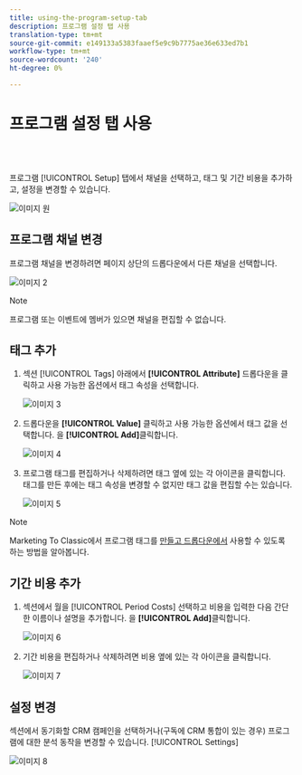 ```yaml
---
title: using-the-program-setup-tab
description: 프로그램 설정 탭 사용
translation-type: tm+mt
source-git-commit: e149133a5383faaef5e9c9b7775ae36e633ed7b1
workflow-type: tm+mt
source-wordcount: '240'
ht-degree: 0%

---
```



# 프로그램 설정 탭 사용

<br> 

프로그램 [!UICONTROL Setup] 탭에서 채널을 선택하고, 태그 및 기간 비용을 추가하고, 설정을 변경할 수 있습니다.

![이미지 원](/help/sky/assets/programs/using-the-program-setup-tab/using-the-program-setup-tab-1.png)

## 프로그램 채널 변경

프로그램 채널을 변경하려면 페이지 상단의 드롭다운에서 다른 채널을 선택합니다.

![이미지 2](/help/sky/assets/programs/using-the-program-setup-tab/using-the-program-setup-tab-2.png)

>[!NOTE]
>
>프로그램 또는 이벤트에 멤버가 있으면 채널을 편집할 수 없습니다.

## 태그 추가

1. 섹션 [!UICONTROL Tags] 아래에서 **[!UICONTROL Attribute]** 드롭다운을 클릭하고 사용 가능한 옵션에서 태그 속성을 선택합니다.

   ![이미지 3](/help/sky/assets/programs/using-the-program-setup-tab/using-the-program-setup-tab-3.png)

1. 드롭다운을 **[!UICONTROL Value]** 클릭하고 사용 가능한 옵션에서 태그 값을 선택합니다. 을 **[!UICONTROL Add]**&#x200B;클릭합니다.

   ![이미지 4](/help/sky/assets/programs/using-the-program-setup-tab/using-the-program-setup-tab-4.png)

1. 프로그램 태그를 편집하거나 삭제하려면 태그 옆에 있는 각 아이콘을 클릭합니다. 태그를 만든 후에는 태그 속성을 변경할 수 없지만 태그 값을 편집할 수는 있습니다.

   ![이미지 5](/help/sky/assets/programs/using-the-program-setup-tab/using-the-program-setup-tab-5.png)

>[!NOTE]
>
>Marketing To Classic에서 프로그램 태그를 [만들고 드롭다운에서](https://docs.marketo.com/display/public/DOCS/Create+a+New+Program+Tag+and+Tag+Values) 사용할 수 있도록 하는 방법을 알아봅니다.

## 기간 비용 추가

1. 섹션에서 월을 [!UICONTROL Period Costs] 선택하고 비용을 입력한 다음 간단한 이름이나 설명을 추가합니다. 을 **[!UICONTROL Add]**&#x200B;클릭합니다.

   ![이미지 6](/help/sky/assets/programs/using-the-program-setup-tab/using-the-program-setup-tab-6.png)

1. 기간 비용을 편집하거나 삭제하려면 비용 옆에 있는 각 아이콘을 클릭합니다.

   ![이미지 7](/help/sky/assets/programs/using-the-program-setup-tab/using-the-program-setup-tab-7.png)

## 설정 변경

섹션에서 동기화할 CRM 캠페인을 선택하거나(구독에 CRM 통합이 있는 경우) 프로그램에 대한 분석 동작을 변경할 수 있습니다. [!UICONTROL Settings]

![이미지 8](/help/sky/assets/programs/using-the-program-setup-tab/using-the-program-setup-tab-8.png)
